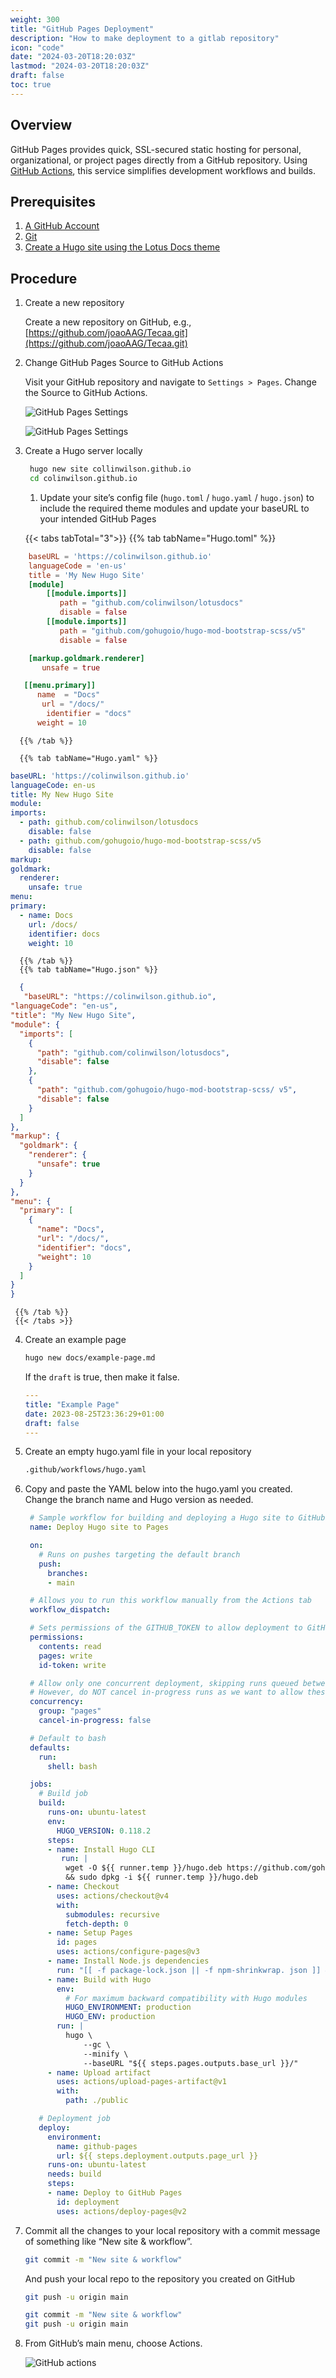 ```yaml
---
weight: 300
title: "GitHub Pages Deployment"
description: "How to make deployment to a gitlab repository"
icon: "code"
date: "2024-03-20T18:20:03Z"
lastmod: "2024-03-20T18:20:03Z"
draft: false
toc: true
---
```


## Overview

GitHub Pages provides quick, SSL-secured static hosting for personal, organizational, or project pages directly from a GitHub repository. Using [GitHub Actions](https://github.com/features/actions), this service simplifies development workflows and builds.

## Prerequisites

1. [A GitHub Account](https://github.com/)
2. [Git](https://git-scm.com/book/en/v2/Getting-Started-Installing-Git)
3. [Create a Hugo site using the Lotus Docs theme](https://lotusdocs.dev/docs/quickstart/#create-a-new-lotus-docs-site)

## Procedure

  1. Create a new repository 

      Create a new repository on GitHub, e.g., [https://github.com/joaoAAG/Tecaa.git](https://github.com/joaoAAG/Tecaa.git)

  2. Change GitHub Pages Source to GitHub Actions

      Visit your GitHub repository and navigate to `Settings > Pages`. Change the Source to GitHub Actions.

      ![GitHub Pages Settings](https://joaoaag.sirv.com/Images/lotus_github1.png "Build and deployment-Before")

      ![GitHub Pages Settings](https://joaoaag.sirv.com/Images/lotus_github2.png "Build and deployment-After")

  3. Create a Hugo server locally

     ```bash
      hugo new site collinwilson.github.io
      cd colinwilson.github.io
      ```
      1. Update your site’s config file (`hugo.toml` / `hugo.yaml` / `hugo.json`) to include the required theme modules and update your baseURL to your intended GitHub Pages 

      {{< tabs tabTotal="3">}}
      {{% tab tabName="Hugo.toml" %}}


  ```toml
      baseURL = 'https://colinwilson.github.io'
      languageCode = 'en-us'
      title = 'My New Hugo Site'
      [module]
          [[module.imports]]
             path = "github.com/colinwilson/lotusdocs"
             disable = false
          [[module.imports]]
             path = "github.com/gohugoio/hugo-mod-bootstrap-scss/v5"
             disable = false

      [markup.goldmark.renderer]
         unsafe = true

     [[menu.primary]]
        name  = "Docs"
         url = "/docs/"
          identifier = "docs"
        weight = 10
  ```
  
      {{% /tab %}}
      
      {{% tab tabName="Hugo.yaml" %}}

  ```yaml
baseURL: 'https://colinwilson.github.io'
languageCode: en-us
title: My New Hugo Site
module:
  imports:
    - path: github.com/colinwilson/lotusdocs
      disable: false
    - path: github.com/gohugoio/hugo-mod-bootstrap-scss/v5
      disable: false
markup:
  goldmark:
    renderer:
      unsafe: true
menu:
  primary:
    - name: Docs
      url: /docs/
      identifier: docs
      weight: 10
  ```
      {{% /tab %}}
      {{% tab tabName="Hugo.json" %}}

  ```json
    {
     "baseURL": "https://colinwilson.github.io",
  "languageCode": "en-us",
  "title": "My New Hugo Site",
  "module": {
    "imports": [
      {
        "path": "github.com/colinwilson/lotusdocs",
        "disable": false
      },
      {
        "path": "github.com/gohugoio/hugo-mod-bootstrap-scss/ v5",
        "disable": false
      }
    ]
  },
  "markup": {
    "goldmark": {
      "renderer": {
        "unsafe": true
      }
    }
  },
  "menu": {
    "primary": [
      {
        "name": "Docs",
        "url": "/docs/",
        "identifier": "docs",
        "weight": 10
      }
    ]
  }
}
   ```
     {{% /tab %}}
     {{< /tabs >}}

  4. Create an example page

      ```bash
      hugo new docs/example-page.md
      ```

      If the `draft` is true, then make it false.

      ```yaml {linenos=table,hl_lines=[4],anchorlinenos=true}
      ---
      title: "Example Page"
      date: 2023-08-25T23:36:29+01:00
      draft: false
      ---
      ```

  5. Create an empty hugo.yaml file in your local repository

      ```bash
      .github/workflows/hugo.yaml
      ```

  6. Copy and paste the YAML below into the hugo.yaml you created. Change the branch name and Hugo version as needed.

     ```yaml
      # Sample workflow for building and deploying a Hugo site to GitHub Pages
      name: Deploy Hugo site to Pages

      on:
        # Runs on pushes targeting the default branch
        push:
          branches:
          - main

      # Allows you to run this workflow manually from the Actions tab
      workflow_dispatch:

      # Sets permissions of the GITHUB_TOKEN to allow deployment to GitHub Pages
      permissions:
        contents: read
        pages: write
        id-token: write

      # Allow only one concurrent deployment, skipping runs queued between the run in-progress and latest queued.
      # However, do NOT cancel in-progress runs as we want to allow these production deployments to complete.
      concurrency:
        group: "pages"
        cancel-in-progress: false

      # Default to bash
      defaults:
        run:
          shell: bash

      jobs:
        # Build job
        build:
          runs-on: ubuntu-latest
          env:
            HUGO_VERSION: 0.118.2
          steps:
          - name: Install Hugo CLI
             run: |
              wget -O ${{ runner.temp }}/hugo.deb https://github.com/gohugoio/hugo/releases/download/v${HUGO_VERSION}/hugo_extended_${HUGO_VERSION}_linux-amd64.deb \
              && sudo dpkg -i ${{ runner.temp }}/hugo.deb
          - name: Checkout
            uses: actions/checkout@v4
            with:
              submodules: recursive
              fetch-depth: 0
          - name: Setup Pages
            id: pages
            uses: actions/configure-pages@v3
          - name: Install Node.js dependencies
            run: "[[ -f package-lock.json || -f npm-shrinkwrap. json ]] && npm ci || true"
          - name: Build with Hugo
            env:
              # For maximum backward compatibility with Hugo modules
              HUGO_ENVIRONMENT: production
              HUGO_ENV: production
            run: |
              hugo \
                  --gc \
                  --minify \
                  --baseURL "${{ steps.pages.outputs.base_url }}/"
          - name: Upload artifact
            uses: actions/upload-pages-artifact@v1
            with:
              path: ./public

        # Deployment job
        deploy:
          environment:
            name: github-pages
            url: ${{ steps.deployment.outputs.page_url }}
          runs-on: ubuntu-latest
          needs: build
          steps:
          - name: Deploy to GitHub Pages
            id: deployment
            uses: actions/deploy-pages@v2
      ```



  7. Commit all the changes to your local repository with a commit message of something like “New site & workflow”.

      ```bash
      git commit -m "New site & workflow"
      ```
      And push your local repo to the repository you created on GitHub

      ```bash
      git push -u origin main
      ```

      ```bash
      git commit -m "New site & workflow"
      git push -u origin main
      ```


  8. From GitHub’s main menu, choose Actions.

      ![GitHub actions](https://joaoaag.sirv.com/Images/lotus_github3.png "Under the deploy step, you will see a link to your live site 🎉.") 


